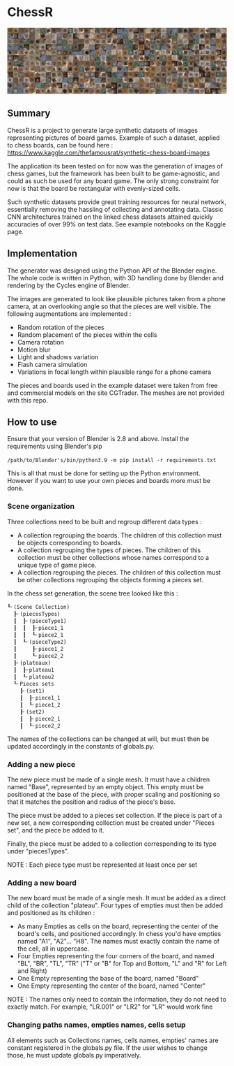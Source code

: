 # ChessR

![Generated images of chess games](https://github.com/TheFamousRat/ChessR/blob/master/illustration.jpeg)

## Summary

ChessR is a project to generate large synthetic datasets of images representing pictures of board games. Example of such a dataset, applied to chess boards, can be found here : https://www.kaggle.com/thefamousrat/synthetic-chess-board-images

The application its been tested on for now was the generation of images of chess games, but the framework has been built to be game-agnostic, and could as such be used for any board game. The only strong constraint for now is that the board be rectangular with evenly-sized cells.

Such synthetic datasets provide great training resources for neural network, essentially removing the hassling of collecting and annotating data. Classic CNN architectures trained on the linked chess datasets attained quickly accuracies of over 99% on test data. See example notebooks on the Kaggle page.

## Implementation

The generator was designed using the Python API of the Blender engine. The whole code is written in Python, with 3D handling done by Blender and rendering by the Cycles engine of Blender.

The images are generated to look like plausible pictures taken from a phone camera, at an overlooking angle so that the pieces are well visible. The following augmentations are implemented :
 - Random rotation of the pieces
 - Random placement of the pieces within the cells
 - Camera rotation
 - Motion blur
 - Light and shadows variation
 - Flash camera simulation
 - Variations in focal length within plausible range for a phone camera

The pieces and boards used in the example dataset were taken from free and commercial models on the site CGTrader. The meshes are not provided with this repo.

## How to use

Ensure that your version of Blender is 2.8 and above. Install the requirements using Blender's pip 

`
/path/to/Blender's/bin/python3.9 -m pip install -r requirements.txt
`

This is all that must be done for setting up the Python environment. However if you want to use your own pieces and boards more must be done. 

### Scene organization

Three collections need to be built and regroup different data types :

 - A collection regrouping the boards. The children of this collection must be objects corresponding to boards.
 - A collection regrouping the types of pieces. The children of this collection must be other collections whose names correspond to a unique type of game piece.
 - A collection regrouping the pieces. The children of this collection must be other collections regrouping the objects forming a pieces set.

In the chess set generation, the scene tree looked like this : 

```
┖╴(Scene Collection)
  ┠╴(piecesTypes)
  ┃  ┠╴(pieceType1)
  ┃  ┃  ┠╴piece1_1
  ┃  ┃  ┖╴piece2_1
  ┃  ┖╴(pieceType2)
  ┃     ┠╴piece1_2
  ┃     ┖╴piece2_2
  ┠╴(plateaux)
  ┃  ┠╴plateau1
  ┃  ┖╴plateau2
  ┖╴Pieces sets
    ┠╴(set1)
    ┃  ┠╴piece1_1
    ┃  ┖╴piece1_2
    ┠╴(set2)
    ┃  ┠╴piece2_1
    ┃  ┖╴piece2_2
```

The names of the collections can be changed at will, but must then be updated accordingly in the constants of globals.py.

### Adding a new piece

The new piece must be made of a single mesh. It must have a children named "Base", represented by an empty object. This empty must be positioned at the base of the piece, with proper scaling and positioning so that it matches the position and radius of the piece's base.

The piece must be added to a pieces set collection. If the piece is part of a new set, a new corresponding collection must be created under "Pieces set", and the piece be added to it.

Finally, the piece must be added to a collection corresponding to its type under "piecesTypes".

NOTE : Each piece type must be represented at least once per set

### Adding a new board

The new board must be made of a single mesh. It must be added as a direct child of the collection "plateau". Four types of empties must then be added and positioned as its children :

 - As many Empties as cells on the board, representing the center of the board's cells, and positioned accordingly. In chess you'd have empties named "A1", "A2"... "H8". The names must exactly contain the name of the cell, all in uppercase.
 - Four Empties representing the four corners of the board, and named "BL", "BR", "TL", "TR" ("T" or "B" for Top and Bottom, "L" and "R" for Left and Right)
 - One Empty representing the base of the board, named "Board"
 - One Empty representing the center of the board, named "Center"

NOTE : The names only need to contain the information, they do not need to exactly match. For example, "LR.001" or "LR2" for "LR" would work fine

### Changing paths names, empties names, cells setup

All elements such as Collections names, cells names, empties' names are constant registered in the globals.py file. If the user wishes to change those, he must update globals.py imperatively.


